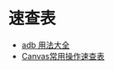 # 速查表

* [adb 用法大全](https://github.com/mzlogin/awesome-adb)
* [Canvas常用操作速查表](https://github.com/GcsSloop/AndroidNote/blob/master/QuickChart/Canvas.md)


